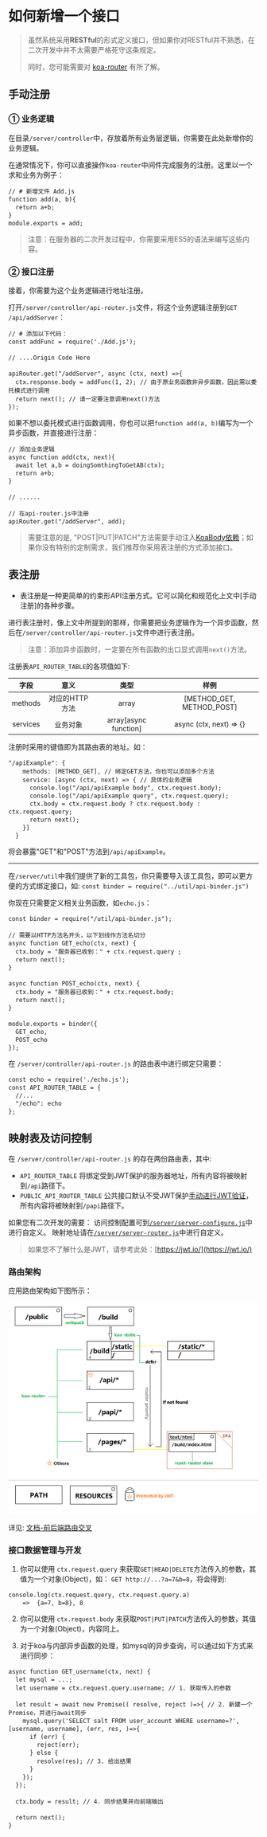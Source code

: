 # 如何新增一个接口


> 虽然系统采用**RESTful**的形式定义接口，但如果你对RESTful并不熟悉，在二次开发中并不太需要严格死守这条规定。
>
> 同时，您可能需要对 [koa-router](https://www.npmjs.com/package/koa-router#module_koa-router--Router+route) 有所了解。

## 手动注册

### ① 业务逻辑

在目录`/server/controller`中，存放着所有业务层逻辑，你需要在此处新增你的业务逻辑。

在通常情况下，你可以直接操作`koa-router`中间件完成服务的注册。这里以一个求和业务为例子：
```
// # 新增文件 Add.js
function add(a, b){
  return a+b;
}
module.exports = add;
```

> 注意：在服务器的二次开发过程中，你需要采用ES5的语法来编写这些内容。

### ② 接口注册

接着，你需要为这个业务逻辑进行地址注册。

打开`/server/controller/api-router.js`文件，将这个业务逻辑注册到`GET /api/addServer`：

```
// # 添加以下代码：
const addFunc = require('./Add.js');

// ....Origin Code Here

apiRouter.get("/addServer", async (ctx, next) =>{
  ctx.response.body = addFunc(1, 2); // 由于原业务函数非异步函数，因此需以委托模式进行调用
  return next(); // 请一定要注意调用next()方法
});
```

如果不想以委托模式进行函数调用，你也可以把`function add(a, b)`编写为一个异步函数，并直接进行注册：
```
// 添加业务逻辑
async function add(ctx, next){
  await let a,b = doingSomthingToGetAB(ctx);
  return a+b;
}

// ......

// 在api-router.js中注册
apiRouter.get("/addServer", add);
```

> 需要注意的是, "POST|PUT|PATCH"方法需要手动注入[KoaBody依赖](https://www.npmjs.com/package/koa-body)；如果你没有特别的定制需求，我们推荐你采用表注册的方式添加接口。

## 表注册

- 表注册是一种更简单的约束形API注册方式。它可以简化和规范化上文中[手动注册]的各种步骤。

进行表注册时，像上文中所提到的那样，你需要把业务逻辑作为一个异步函数，然后在`/server/controller/api-router.js`文件中进行表注册。

> 注意：添加异步函数时，一定要在所有函数的出口显式调用`next()`方法。

注册表`API_ROUTER_TABLE`的各项值如下:

字段|意义|类型|样例
:-:|:-:|:-:|:-:
methods|对应的HTTP方法|array| [METHOD_GET, METHOD_POST]
services|业务对象|array[async function]|async (ctx, next) => {}

注册时采用的键值即为其路由表的地址。如：

```
"/apiExample": {
    methods: [METHOD_GET], // 绑定GET方法，你也可以添加多个方法
    service: [async (ctx, next) => { // 具体的业务逻辑
      console.log("/api/apiExample body", ctx.request.body);
      console.log("/api/apiExample query", ctx.request.query);
      ctx.body = ctx.request.body ? ctx.request.body : ctx.request.query;
      return next();
    }]
  }
```
将会暴露"GET"和"POST"方法到`/api/apiExample`。

---

在`/server/util`中我们提供了新的工具包，你只需要导入该工具包，即可以更方便的方式绑定接口，如: `const binder = require("../util/api-binder.js")`

你现在只需要定义相关业务函数，如`echo.js`：

```
const binder = require("/util/api-binder.js");

// 需要以HTTP方法名开头，以下划线作方法名切分
async function GET_echo(ctx, next) {
  ctx.body = "服务器已收到：" + ctx.request.query ;
  return next();
}

async function POST_echo(ctx, next) {
  ctx.body = "服务器已收到：" + ctx.request.body;
  return next();
}

module.exports = binder({
  GET_echo,
  POST_echo
});
```

在 `/server/controller/api-router.js` 的路由表中进行绑定只需要：

```
const echo = require('./echo.js');
const API_ROUTER_TABLE = {
  //...
  "/echo": echo
};
```

## 映射表及访问控制

在 `/server/controller/api-router.js` 的存在两份路由表，其中:
- `API_ROUTER_TABLE` 将绑定受到JWT保护的服务器地址，所有内容将被映射到`/api`路径下。
- `PUBLIC_API_ROUTER_TABLE` 公共接口默认不受JWT保护[手动进行JWT验证](/server/util/tools.js)，所有内容将被映射到`/papi`路径下。

如果您有二次开发的需要：
访问控制配置可到[`/server/server-configure.js`](/server/server-configure.js)中进行自定义。
映射地址请在[`/server/server-router.js`](/server/server-router.js)中进行自定义。

> 如果您不了解什么是JWT，请参考此处：[https://jwt.io/](https://jwt.io/)

### 路由架构

应用路由架构如下图所示：

<p align="center">
    <img src="/documents/pics/router-structure.png"/>
</p>

详见: [文档-前后端路由交叉](/documents/sysdoc/SystemStructure.md#前后端路由交叉)

### 接口数据管理与开发

1. 你可以使用 `ctx.request.query` 来获取`GET|HEAD|DELETE`方法传入的参数，其值为一个对象(Object)，如： `GET http://...?a=7&b=8`，将会得到:

```
console.log(ctx.request.query, ctx.request.query.a)
    =>  {a=7, b=8}, 8
```

2. 你可以使用 `ctx.request.body` 来获取`POST|PUT|PATCH`方法传入的参数，其值为一个对象(Object)，内容同上。

3. 对于koa与内部异步函数的处理，如mysql的异步查询，可以通过如下方式来进行同步：
```
async function GET_username(ctx, next) {
  let mysql = ...;
  let username = ctx.request.query.username; // 1. 获取传入的参数

  let result = await new Promise(( resolve, reject )=>{ // 2. 新建一个Promise，并进行await同步
    mysql.query('SELECT salt FROM user_account WHERE username=?', [username, username], (err, res, )=>{
      if (err) {
        reject(err);
      } else {
        resolve(res); // 3. 给出结果
      }
    });
  });

  ctx.body = result; // 4. 同步结果并向前端输出

  return next();
}
```
